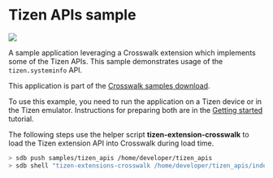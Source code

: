 # Tizen APIs sample

<img class='sample-thumb' src='assets/sampapp-icon-api.png'>

A sample application leveraging a Crosswalk extension which implements
some of the Tizen APIs. This sample demonstrates usage of the
`tizen.systeminfo` API.

This application is part of the
[Crosswalk samples download](#documentation/samples).

To use this example, you need to run the application on a Tizen device
or in the Tizen emulator. Instructions for preparing both are in
the [Getting started](#documentation/getting_started) tutorial.

The following steps use the helper script **tizen-extension-crosswalk**
to load the Tizen extension API into Crosswalk during load time.

```sh
> sdb push samples/tizen_apis /home/developer/tizen_apis
> sdb shell "tizen-extensions-crosswalk /home/developer/tizen_apis/index.html"
```

